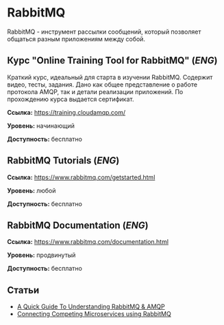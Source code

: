 # RabbitMQ

RabbitMQ - инструмент рассылки сообщений, который позволяет общаться разным приложениям между собой.

## Курс "Online Training Tool for RabbitMQ" (*ENG*)

Краткий курс, идеальный для старта в изучении RabbitMQ. Содержит видео, тесты, задания. Дано как общее представление о работе протокола AMQP, так и детали реализации приложений. По прохождению курса выдается сертификат.

**Ссылка:** https://training.cloudamqp.com/

**Уровень:** начинающий

**Доступность:** бесплатно

## RabbitMQ Tutorials (*ENG*)

**Ссылка:** https://www.rabbitmq.com/getstarted.html

**Уровень:** любой

**Доступность:** бесплатно

## RabbitMQ Documentation (*ENG*)

**Ссылка:** https://www.rabbitmq.com/documentation.html

**Уровень:** продвинутый

**Доступность:** бесплатно

## Статьи

- [A Quick Guide To Understanding RabbitMQ & AMQP](https://medium.com/swlh/a-quick-guide-to-understanding-rabbitmq-amqp-ba25fdfe421d)
- [Connecting Competing Microservices using RabbitMQ](https://itnext.io/connecting-competing-microservices-using-rabbitmq-28e5269861b6)